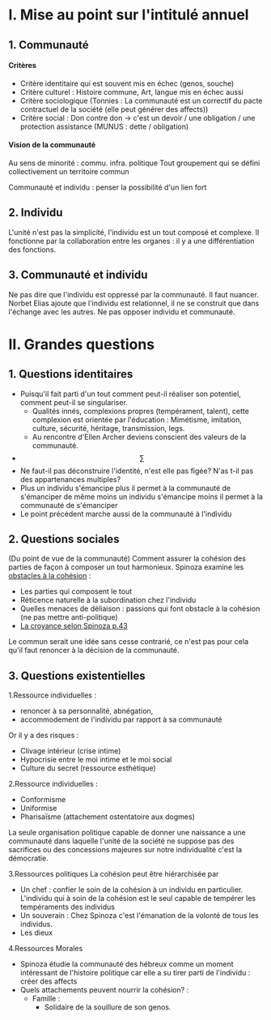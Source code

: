 # I. Mise au point sur l'intitulé annuel
## 1. Communauté
#### Critères
- Critère identitaire qui est souvent mis en échec (genos, souche)
- Critère culturel : Histoire commune, Art, langue mis en échec aussi
-  Critère sociologique (Tonnies : La communauté est un correctif du pacte contractuel de la société (elle peut générer des affects))
- Critère social : Don contre don -> c'est un devoir / une obligation / une protection assistance (MUNUS : dette / obligation)
#### Vision de la communauté
Au sens de minorité : commu. infra. politique
Tout groupement qui se défini collectivement un territoire commun


Communauté et individu : penser la possibilité d'un lien fort

## 2. Individu
L'unité n'est pas la simplicité, l'individu est un tout composé et complexe. 
Il fonctionne par la collaboration entre les organes : il y a une différentiation des fonctions. 

## 3. Communauté et individu
Ne pas dire que l'individu est oppressé par la communauté.
Il faut nuancer. 
Norbet Elias ajoute que l'individu est relationnel, il ne se construit que dans l'échange avec les autres. 
Ne pas opposer individu et communauté. 

# II. Grandes questions
## 1. Questions identitaires
- Puisqu'il fait parti d'un tout comment peut-il réaliser son potentiel, comment peut-il se singulariser. 
  + Qualités innés, complexions propres (tempérament, talent), cette complexion est orientée par l'éducation : Mimétisme, imitation, culture, sécurité, héritage, transmission, legs. 
  + Au rencontre d'Ellen Archer deviens conscient des valeurs de la communauté. 
- $$\sum$$
- Ne faut-il pas déconstruire l'identité, n'est elle pas figée? N'as t-il pas des appartenances multiples? 
- Plus un individu s'émancipe plus il permet à la communauté de s'émanciper
  de même
  moins un individu s'émancipe moins il permet à la communauté de s'émanciper
- Le point précédent marche aussi de la communauté à l'individu


## 2. Questions sociales
(Du point de vue de la communauté)
Comment assurer la cohésion des parties de façon à composer un tout harmonieux. 
Spinoza examine les <u>obstacles à la cohésion</u> : 
- Les parties qui composent le tout
- Réticence naturelle à la subordination chez l'individu
- Quelles menaces de déliaison : passions qui font obstacle à la cohésion (ne pas mettre anti-politique)
- <u>La croyance selon Spinoza p.43</u> 

Le commun serait une idée sans cesse contrarié, ce n'est pas pour cela qu'il faut renoncer à la décision de la communauté. 

## 3. Questions existentielles
1.Ressource individuelles :
- renoncer à sa personnalité, abnégation, 
- accommodement de l'individu par rapport à sa communauté 

Or il y a des risques : 
- Clivage intérieur (crise intime)
- Hypocrisie entre le moi intime et le moi social
- Culture du secret (ressource esthétique)

2.Ressource individuelles :
- Conformisme
- Uniformise
- Pharisaïsme (attachement ostentatoire aux dogmes)

La seule organisation politique capable de donner une naissance a une communauté dans laquelle l'unité de la société ne suppose pas des sacrifices ou des concessions majeures sur notre individualité c'est la démocratie. 

3.Ressources politiques
La cohésion peut être hiérarchisée par
- Un chef : confier le soin de la cohésion à un individu en particulier. L'individu qui à soin de la cohésion est le seul capable de tempérer les tempéraments des individus
- Un souverain : Chez Spinoza c'est l'émanation de la volonté de tous les individus. 
- Les dieux

4.Ressources Morales
- Spinoza étudie la communauté des hébreux comme un moment intéressant de l'histoire politique car elle a su tirer parti de l'individu : créer des affects
- Quels attachements peuvent nourrir la cohésion? : 
  + Famille :
    - Solidaire de la souillure de son genos. 